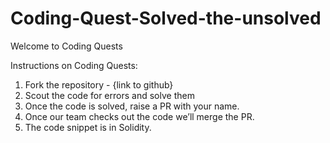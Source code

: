 # Coding-Quest-Solved-the-unsolved
Welcome to Coding Quests

Instructions on Coding Quests: 
1. Fork the repository - {link to github} 
2. Scout the code for errors and solve them
3. Once the code is solved, raise a PR with your name. 
4. Once our team checks out the code we’ll merge the PR. 
5. The code snippet is in Solidity.
